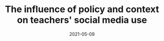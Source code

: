 ---
types: ["publication"]
date: 2021-05-09
layout: publication
publication_types: "journal"
title: "The influence of policy and context on teachers' social media use"
co-authors: ["Josh Rosenberg","Annelise Russell"]
outlets: ["British Journal of Educational Technology"]
projects: ["regional educational Twitter hashtags"]
topics: ["social media","teacher professional learning","Twitter","informal learning"]
methods: ["digital methods","Twitter API","inferential statistics"]
link: "/2021-Greenhalgh-et-al-policy-Twitter.pdf"
link_type: "preprint" 
summary: "Research on teachers’ use of social media has typically assumed that it is a) driven by a need for professional learning and b) best understood in terms of individual motivations. In this study, we use a dataset of nearly 600,000 tweets posted to one or more of 48 Regional Educational Twitter Hashtags associated with 44 U.S. states. To explore the influence of local contextual factors on hashtag- and account-level activity in these hashtags, we use an analytic approach heretofore uncommon in social media-focussed education research: generalised linear and multilevel modelling. At the hashtag level, higher numbers of teachers within a state, proportions of students receiving subsidised meals, student-to-teacher ratios, and amounts of state spending per child are associated with more activity within a regional hashtag; by contrast, more left-leaning state governments and citizenries are associated with less activity. At the account level, more experienced accounts and accounts in more right-leaning states contribute more tweets to these hashtags. These findings reinforce established understandings of Twitter as a site for teacher learning; however, they also underline the importance of acknowledging other important purposes of teachers’ Twitter use, including receiving emotional support and engaging in activism."
citation: '<strong>Greenhalgh</strong>, S. P., Rosenberg, J. M., & Russell, A. (2021). The influence of policy and context on teachers’ social media use. <em>British Journal of Educational Technology</em>, <em>52</em>(5), 2020-2037. <a href="https://doi.org/10.1111/bjet.13096">https://doi.org/10.1111/bjet.13096</a>'
---